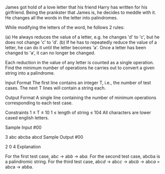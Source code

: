James got hold of a love letter that his friend Harry has written for his girlfriend. Being the prankster that James is, he decides to meddle with it. He changes all the words in the letter into palindromes.

While modifying the letters of the word, he follows 2 rules:

(a) He always reduces the value of a letter, e.g. he changes 'd' to 'c', but he does not change 'c' to 'd'. 
(b) If he has to repeatedly reduce the value of a letter, he can do it until the letter becomes 'a'. Once a letter has been changed to 'a', it can no longer be changed.

Each reduction in the value of any letter is counted as a single operation. Find the minimum number of operations he carries out to convert a given string into a palindrome. 


Input Format 
The first line contains an integer T, i.e., the number of test cases. 
The next T lines will contain a string each.

Output Format 
A single line containing the number of minimum operations corresponding to each test case.

Constraints 
1 ≤ T ≤ 10
1 ≤ length of string ≤ 104 
All characters are lower cased english letters.

Sample Input #00

3
abc
abcba
abcd
Sample Output #00

2
0
4
Explanation

For the first test case, ab*c* -> ab*b* -> ab*a*. 
For the second test case, abcba is a palindromic string. 
For the third test case, abc*d* -> abc*c* -> abc*b* -> abc*a* = ab*c*a -> ab*b*a.
